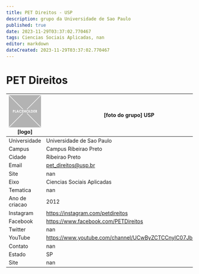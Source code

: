 ```yaml
---
title: PET Direitos - USP
description: grupo da Universidade de Sao Paulo
published: true
date: 2023-11-29T03:37:02.770467
tags: Ciencias Sociais Aplicadas, nan
editor: markdown
dateCreated: 2023-11-29T03:37:02.770467
---
```


# PET Direitos


| ![placeholder.png](/placeholder.png) [logo] | [foto do grupo] USP         |
| ------------------------------------------- | ------------------------------------------------- |
| Universidade                                | Universidade de Sao Paulo      |
| Campus                                      | Campus Ribeirao Preto            |
| Cidade                                      | Ribeirao Preto             |
| Email                                       | pet_direitos@usp.br             |
| Site                                        | nan              |
| Eixo                                        | Ciencias Sociais Aplicadas              |
| Tematica                                    | nan          |
| Ano de criacao                              | 2012        |
| Instagram                                   | https://instagram.com/petdireitos         |
| Facebook                                    | https://www.facebook.com/PETDireitos          |
| Twitter                                     | nan           |
| YouTube                                     | https://www.youtube.com/channel/UCwByZCTCCnylC07JbNed4Fg           |
| Contato                                     | nan         |
| Estado                                      |  SP            |
| Site                                        | nan |
